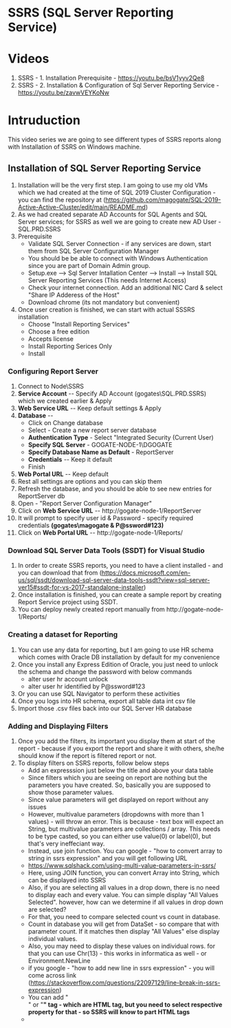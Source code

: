 # SSRS (SQL Server Reporting Service)
# Videos
 1. SSRS - 1. Installation Prerequisite - https://youtu.be/bsV1yyv2Qe8
 2. SSRS - 2. Installation & Configuration of Sql Server Reporting Service - https://youtu.be/zavwVEYKoNw
 
# Intruduction
This video series we are going to see different types of SSRS reports along with Installation of SSRS on Windows machine.
## Installation of SQL Server Reporting Service
 1. Installation will be the very first step. I am going to use my old VMs which we had created at the time of SQL 2019 Cluster Configuration - you can find the repository at (https://github.com/magogate/SQL-2019-Active-Active-Cluster/edit/main/README.md)
 2. As we had created separate AD Accounts for SQL Agents and SQL Server services; for SSRS as well we are going to create new AD User - SQL.PRD.SSRS
 3. Prerequisite
    - Validate SQL Server Connection - if any services are down, start them from SQL Server Configuration Manager
    - You should be be able to connect with Windows Authentication since you are part of Domain Admin group.
    - Setup.exe --> Sql Server Intallation Center --> Install --> Install SQL Server Reporting Services (This needs Internet Access)
    - Check your internet connection. Add an additional NIC Card & select "Share IP Adderess of the Host"
    - Download chrome (its not mandatory but convenient)
 5. Once user creation is finished, we can start with actual SSSRS installation
    - Choose "Install Reporting Services"
    - Choose a free edition
    - Accepts license
    - Install Reporting Serices Only   
    - Install
    
### Configuring Report Server
 1. Connect to Node\SSRS
 2. **Service Account** -- Specify AD Account (gogates\SQL.PRD.SSRS) which we created earlier & Apply
 3. **Web Service URL** -- Keep default settings & Apply
 4. **Database** --
    - Click on Change database
    - Select - Create a new report server database
    - **Authentication Type** - Select "Integrated Security (Current User)
    - **Specify SQL Server** - GOGATE-NODE-1\DGOGATE
    - **Specify Database Name as Default** - ReportServer
    - **Credentials** -- Keep it default
    - Finish
 5. **Web Portal URL** -- Keep default
 6. Rest all settings are options and you can skip them
 7. Refresh the database, and you should be able to see new entries for ReportServer db
 8. Open - "Report Server Configuration Manager"
 9. Click on **Web Service URL** -- http://gogate-node-1/ReportServer
 10. It will prompt to specify user id & Password - specify required credentials **(gogates\magogate & P@ssword#123)**
 11. Click on **Web Portal URL** -- http://gogate-node-1/Reports/
 
### Download SQL Server Data Tools (SSDT) for Visual Studio
 1. In order to create SSRS reports, you need to have a client installed - and you can download that from (https://docs.microsoft.com/en-us/sql/ssdt/download-sql-server-data-tools-ssdt?view=sql-server-ver15#ssdt-for-vs-2017-standalone-installer)
 2. Once installation is finished, you can create a sample report by creating Report Service project using SSDT.
 3. You can deploy newly created report manually from http://gogate-node-1/Reports/
 
### Creating a dataset for Reporting
 1. You can use any data for reporting, but I am going to use HR schema which comes with Oracle DB installation by default for my convenience
 2. Once you install any Express Edition of Oracle, you just need to unlock the schema and change the password with below commands
    - alter user hr account unlock
    - alter user hr identified by P@ssword#123
 3. Or you can use SQL Navigator to perform these activities
 4. Once you logs into HR schema, export all table data int csv file
 5. Import those .csv files back into our SQL Server HR database
 
### Adding and Displaying Filters
 1. Once you add the filters, its important you display them at start of the report - because if you export the report and share it with others, she/he should know if the report is filtered report or not. 
 2. To display filters on SSRS reports, follow below steps
    - Add an expresssion just below the title and above your data table
    - Since filters which you are seeing on report are nothing but the parameters you have created. So, basically you are supposed to show those parameter values.
    - Since value parameters will get displayed on report without any issues
    - However, multivalue parameters (dropdowns with more than 1 values) - will throw an error. This is because - text box will expect an String, but multivalue parameters are collections / array. This needs to be type casted, so you can either use value(0) or label(0), but that's very ineffeciant way.
    - Instead, use join function. You can google - "how to convert array to string in ssrs expression" and you will get following URL
    - https://www.sqlshack.com/using-multi-value-parameters-in-ssrs/
    - Here, using JOIN function, you can convert Array into String, which can be displayed into SSRS
    - Also, if you are selecting all values in a drop down, there is no need to display each and every value. You can simple display "All Values Selected". however, how can we determine if all values in drop down are selected?
    - For that, you need to compare selected count vs count in database.
    - Count in database you will get from DataSet - so compare that with parameter count. If it matches then display "All Values" else display individual values.
    - Also, you may need to display these values on individual rows. for that you can use Chr(13) - this works in informatica as well - or Environment.NewLine
    - if you google - "how to add new line in ssrs expression" - you will come across link (https://stackoverflow.com/questions/22097129/line-break-in-ssrs-expression)
    - You can add "<br>" or "<b>" tag - which are HTML tag, but you need to select respective property for that - so SSRS will know to part HTML tags
    - 
 
  
